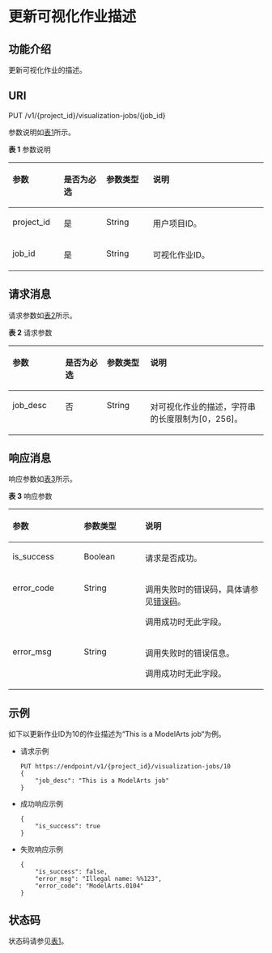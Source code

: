 # 更新可视化作业描述<a name="modelarts_03_0067"></a>

## 功能介绍<a name="section54268524"></a>

更新可视化作业的描述。

## URI<a name="section18654671"></a>

PUT /v1/\{project\_id\}/visualization-jobs/\{job\_id\}

参数说明如[表1](#table4247299117445)所示。

**表 1**  参数说明

<a name="table4247299117445"></a>
<table><thead align="left"><tr id="row4721957617445"><th class="cellrowborder" valign="top" width="20.11%" id="mcps1.2.5.1.1"><p id="p248161331751"><a name="p248161331751"></a><a name="p248161331751"></a>参数</p>
</th>
<th class="cellrowborder" valign="top" width="16.650000000000002%" id="mcps1.2.5.1.2"><p id="p639497501751"><a name="p639497501751"></a><a name="p639497501751"></a>是否为必选</p>
</th>
<th class="cellrowborder" valign="top" width="18.29%" id="mcps1.2.5.1.3"><p id="p125472271751"><a name="p125472271751"></a><a name="p125472271751"></a>参数类型</p>
</th>
<th class="cellrowborder" valign="top" width="44.95%" id="mcps1.2.5.1.4"><p id="p23681614151847"><a name="p23681614151847"></a><a name="p23681614151847"></a>说明</p>
</th>
</tr>
</thead>
<tbody><tr id="row5246075817445"><td class="cellrowborder" valign="top" width="20.11%" headers="mcps1.2.5.1.1 "><p id="p400366291751"><a name="p400366291751"></a><a name="p400366291751"></a>project_id</p>
</td>
<td class="cellrowborder" valign="top" width="16.650000000000002%" headers="mcps1.2.5.1.2 "><p id="p4813935511624"><a name="p4813935511624"></a><a name="p4813935511624"></a>是</p>
</td>
<td class="cellrowborder" valign="top" width="18.29%" headers="mcps1.2.5.1.3 "><p id="p162336961751"><a name="p162336961751"></a><a name="p162336961751"></a>String</p>
</td>
<td class="cellrowborder" valign="top" width="44.95%" headers="mcps1.2.5.1.4 "><p id="p398610001751"><a name="p398610001751"></a><a name="p398610001751"></a>用户项目ID。</p>
</td>
</tr>
<tr id="row1984744817333"><td class="cellrowborder" valign="top" width="20.11%" headers="mcps1.2.5.1.1 "><p id="p44905214173316"><a name="p44905214173316"></a><a name="p44905214173316"></a>job_id</p>
</td>
<td class="cellrowborder" valign="top" width="16.650000000000002%" headers="mcps1.2.5.1.2 "><p id="p2118234711624"><a name="p2118234711624"></a><a name="p2118234711624"></a>是</p>
</td>
<td class="cellrowborder" valign="top" width="18.29%" headers="mcps1.2.5.1.3 "><p id="p15197337173316"><a name="p15197337173316"></a><a name="p15197337173316"></a>String</p>
</td>
<td class="cellrowborder" valign="top" width="44.95%" headers="mcps1.2.5.1.4 "><p id="p23024745173316"><a name="p23024745173316"></a><a name="p23024745173316"></a>可视化作业ID。</p>
</td>
</tr>
</tbody>
</table>

## 请求消息<a name="section33674314"></a>

请求参数如[表2](#table212731411827)所示。

**表 2**  请求参数

<a name="table212731411827"></a>
<table><thead align="left"><tr id="row6254452211827"><th class="cellrowborder" valign="top" width="20.68%" id="mcps1.2.5.1.1"><p id="p4689069211844"><a name="p4689069211844"></a><a name="p4689069211844"></a>参数</p>
</th>
<th class="cellrowborder" valign="top" width="16.3%" id="mcps1.2.5.1.2"><p id="p4004974111844"><a name="p4004974111844"></a><a name="p4004974111844"></a>是否为必选</p>
</th>
<th class="cellrowborder" valign="top" width="17.06%" id="mcps1.2.5.1.3"><p id="p2280359411844"><a name="p2280359411844"></a><a name="p2280359411844"></a>参数类型</p>
</th>
<th class="cellrowborder" valign="top" width="45.96%" id="mcps1.2.5.1.4"><p id="p54951621164019"><a name="p54951621164019"></a><a name="p54951621164019"></a>说明</p>
</th>
</tr>
</thead>
<tbody><tr id="row2838111311827"><td class="cellrowborder" valign="top" width="20.68%" headers="mcps1.2.5.1.1 "><p id="p4519425311844"><a name="p4519425311844"></a><a name="p4519425311844"></a>job_desc</p>
</td>
<td class="cellrowborder" valign="top" width="16.3%" headers="mcps1.2.5.1.2 "><p id="p3685585211844"><a name="p3685585211844"></a><a name="p3685585211844"></a>否</p>
</td>
<td class="cellrowborder" valign="top" width="17.06%" headers="mcps1.2.5.1.3 "><p id="p3253402411844"><a name="p3253402411844"></a><a name="p3253402411844"></a>String</p>
</td>
<td class="cellrowborder" valign="top" width="45.96%" headers="mcps1.2.5.1.4 "><p id="p1801024811844"><a name="p1801024811844"></a><a name="p1801024811844"></a>对可视化作业的描述，字符串的长度限制为[0，256]。</p>
</td>
</tr>
</tbody>
</table>

## 响应消息<a name="section34633374"></a>

响应参数如[表3](#table33036183111023)所示。

**表 3**  响应参数

<a name="table33036183111023"></a>
<table><thead align="left"><tr id="row15289441111023"><th class="cellrowborder" valign="top" width="27.97%" id="mcps1.2.4.1.1"><p id="p55035487111034"><a name="p55035487111034"></a><a name="p55035487111034"></a>参数</p>
</th>
<th class="cellrowborder" valign="top" width="24.01%" id="mcps1.2.4.1.2"><p id="p42143642111034"><a name="p42143642111034"></a><a name="p42143642111034"></a>参数类型</p>
</th>
<th class="cellrowborder" valign="top" width="48.02%" id="mcps1.2.4.1.3"><p id="p2231724154010"><a name="p2231724154010"></a><a name="p2231724154010"></a>说明</p>
</th>
</tr>
</thead>
<tbody><tr id="row14335710151914"><td class="cellrowborder" valign="top" width="27.97%" headers="mcps1.2.4.1.1 "><p id="p2530905217407"><a name="p2530905217407"></a><a name="p2530905217407"></a>is_success</p>
</td>
<td class="cellrowborder" valign="top" width="24.01%" headers="mcps1.2.4.1.2 "><p id="p2536505617407"><a name="p2536505617407"></a><a name="p2536505617407"></a>Boolean</p>
</td>
<td class="cellrowborder" valign="top" width="48.02%" headers="mcps1.2.4.1.3 "><p id="p4130369517407"><a name="p4130369517407"></a><a name="p4130369517407"></a>请求是否成功。</p>
</td>
</tr>
<tr id="row60389753111023"><td class="cellrowborder" valign="top" width="27.97%" headers="mcps1.2.4.1.1 "><p id="p60647761111034"><a name="p60647761111034"></a><a name="p60647761111034"></a>error_code</p>
</td>
<td class="cellrowborder" valign="top" width="24.01%" headers="mcps1.2.4.1.2 "><p id="p21507328111034"><a name="p21507328111034"></a><a name="p21507328111034"></a>String</p>
</td>
<td class="cellrowborder" valign="top" width="48.02%" headers="mcps1.2.4.1.3 "><p id="p6794189104212"><a name="p6794189104212"></a><a name="p6794189104212"></a>调用失败时的错误码，具体请参见<a href="错误码.md">错误码</a>。</p>
<p id="p4896890711131"><a name="p4896890711131"></a><a name="p4896890711131"></a>调用成功时无此字段。</p>
</td>
</tr>
<tr id="row42003722111023"><td class="cellrowborder" valign="top" width="27.97%" headers="mcps1.2.4.1.1 "><p id="p54888684111034"><a name="p54888684111034"></a><a name="p54888684111034"></a>error_msg</p>
</td>
<td class="cellrowborder" valign="top" width="24.01%" headers="mcps1.2.4.1.2 "><p id="p18497151111034"><a name="p18497151111034"></a><a name="p18497151111034"></a>String</p>
</td>
<td class="cellrowborder" valign="top" width="48.02%" headers="mcps1.2.4.1.3 "><p id="p7648731154213"><a name="p7648731154213"></a><a name="p7648731154213"></a>调用失败时的错误信息。</p>
<p id="p21874237111034"><a name="p21874237111034"></a><a name="p21874237111034"></a>调用成功时无此字段。</p>
</td>
</tr>
</tbody>
</table>

## 示例<a name="section12376840748"></a>

如下以更新作业ID为10的作业描述为“This is a ModelArts job“为例。

-   请求示例

    ```
    PUT https://endpoint/v1/{project_id}/visualization-jobs/10
    {
        "job_desc": "This is a ModelArts job"
    }
    ```


-   成功响应示例

    ```
    {
        "is_success": true
    }
    ```

-   失败响应示例

    ```
    {
        "is_success": false,
        "error_msg": "Illegal name: %%123",
        "error_code": "ModelArts.0104"
    }
    ```


## 状态码<a name="section16342114917109"></a>

状态码请参见[表1](状态码.md#table1450010510213)。


